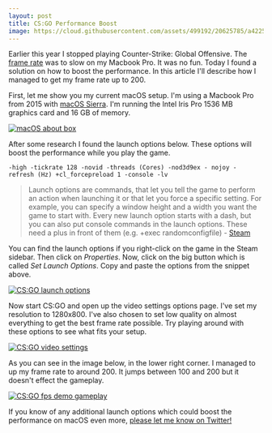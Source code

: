 ```yaml
---
layout: post
title: CS:GO Performance Boost
image: https://cloud.githubusercontent.com/assets/499192/20625785/a4225b78-b315-11e6-9ce2-cf16ebb426e4.png
---
```


Earlier this year I stopped playing Counter-Strike: Global Offensive. The [frame rate](https://en.m.wikipedia.org/wiki/Frame_rate) was to slow on my Macbook Pro. It was no fun. Today I found a solution on how to boost the performance. In this article I'll describe how I managed to get my frame rate up to 200.

First, let me show you my current macOS setup. I'm using a Macbook Pro from 2015 with [macOS Sierra](https://www.apple.com/macos/sierra). I'm running the Intel Iris Pro 1536 MB graphics card and 16 GB of memory.

[![macOS about box](https://cloud.githubusercontent.com/assets/499192/20625733/7c5e4020-b315-11e6-8fb8-b4f126d5795c.png)](https://cloud.githubusercontent.com/assets/499192/20625733/7c5e4020-b315-11e6-8fb8-b4f126d5795c.png)

After some research I found the launch options below. These options will boost the performance while you play the game. 

```
-high -tickrate 128 -novid -threads (Cores) -nod3d9ex - nojoy - refresh (Hz) +cl_forcepreload 1 -console -lv
```

> Launch options are commands, that let you tell the game to perform an action when launching it or that let you force a specific setting. For example, you can specify a window height and a width you want the game to start with. Every new launch option starts with a dash, but you can also put console commands in the launch options. These need a plus in front of them (e.g. +exec randomconfigfile) - [Steam](https://steamcommunity.com/sharedfiles/filedetails/?id=379782151)

You can find the launch options if you right-click on the game in the Steam sidebar. Then click on *Properties*. Now, click on the big button which is called *Set Launch Options*. Copy and paste the options from the snippet above.

[![CS:GO launch options](https://cloud.githubusercontent.com/assets/499192/20626159/2bc9e67a-b318-11e6-9c65-b2c448137356.png)](https://cloud.githubusercontent.com/assets/499192/20626159/2bc9e67a-b318-11e6-9c65-b2c448137356.png)

Now start CS:GO and open up the video settings options page. I've set my resolution to 1280x800. I've also chosen to set low quality on almost everything to get the best frame rate possible. Try playing around with these options to see what fits your setup.

[![CS:GO video settings](https://cloud.githubusercontent.com/assets/499192/20625746/91bb0e3a-b315-11e6-805b-23251be07f9b.png)](https://cloud.githubusercontent.com/assets/499192/20625746/91bb0e3a-b315-11e6-805b-23251be07f9b.png)

As you can see in the image below, in the lower right corner. I managed to up my frame rate to around 200. It jumps between 100 and 200 but it doesn't effect the gameplay.

[![CS:GO fps demo gameplay](https://cloud.githubusercontent.com/assets/499192/20625785/a4225b78-b315-11e6-9ce2-cf16ebb426e4.png)](https://cloud.githubusercontent.com/assets/499192/20625785/a4225b78-b315-11e6-9ce2-cf16ebb426e4.png)

If you know of any additional launch options which could boost the performance on macOS even more, [please let me know on Twitter!](https://twitter.com/vnkla)
